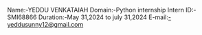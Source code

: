 Name:-YEDDU VENKATAIAH
Domain:-Python internship
Intern ID:-SMI68866
Duration:-May 31,2024 to july 31,2024
E-mail:-yeddusunny12@gmail.com
